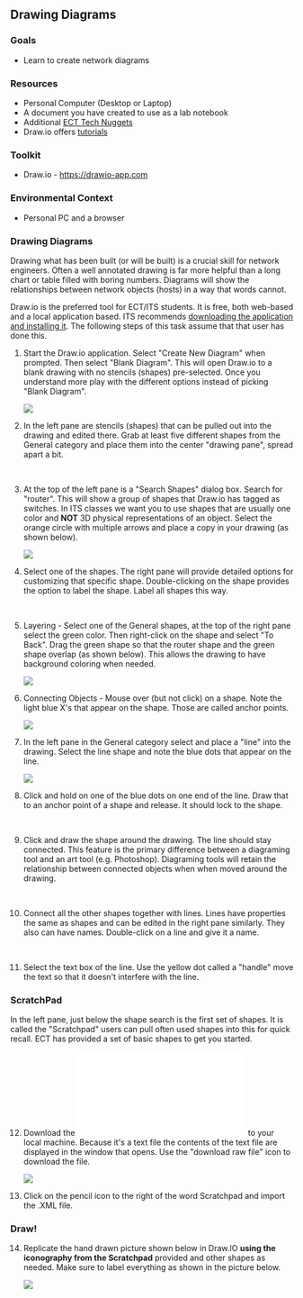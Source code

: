 ## Drawing Diagrams

### Goals
-   Learn to create network diagrams

### Resources

- Personal Computer (Desktop or Laptop)
- A document you have created to use as a lab notebook
- Additional [ECT Tech Nuggets](https://www.youtube.com/@ecttechnuggets9126/featured)
- Draw.io offers [tutorials](https://drawio-app.com/tutorials)

### Toolkit

-   Draw.io - https://drawio-app.com

### Environmental Context

- Personal PC and a browser

### Drawing Diagrams
Drawing what has been built (or will be built) is a crucial skill for network engineers. Often a well annotated drawing is far more helpful than a long chart or table filled with boring numbers. Diagrams will show the relationships between network objects (hosts) in a way that words cannot.

Draw.io is the preferred tool for ECT/ITS students. It is free, both web-based and a local application based. ITS recommends [downloading the application and installing it](https://get.diagrams.net). The following steps of this task assume that that user has done this.
<br>

1. Start the Draw.io application. Select "Create New Diagram" when prompted. Then select "Blank Diagram". This will open Draw.io to a blank drawing with no stencils (shapes) pre-selected. Once you understand more play with the different options instead of picking "Blank Diagram".

    ![](./images/draw-io-1.png)

2. In the left pane are stencils (shapes) that can be pulled out into the drawing and edited there. Grab at least five different shapes from the General category and place them into the center "drawing pane", spread apart a bit.
<br>

3. At the top of the left pane is a "Search Shapes" dialog box. Search for "router". This will show a group of shapes that Draw.io has tagged as switches. In ITS classes we want you to use shapes that are usually one color and **NOT** 3D physical representations of an object. Select the orange circle with multiple arrows and place a copy in your drawing (as shown below).

    ![](./images/draw-io-router.png)

4. Select one of the shapes. The right pane will provide detailed options for customizing that specific shape. Double-clicking on the shape provides the option to label the shape. Label all shapes this way.
<br>

5. Layering - Select one of the General shapes, at the top of the right pane select the green color. Then right-click on the shape and select "To Back". Drag the green shape so that the router shape and the green shape overlap (as shown below). This allows the drawing to have background coloring when needed.

    ![](./images/draw-io-2.png)

6. Connecting Objects - Mouse over (but not click) on a shape. Note the light blue X's that appear on the shape. Those are called anchor points.

    ![](./images/draw-io-4.png)


7. In the left pane in the General category select and place a "line" into the drawing. Select the line shape and note the blue dots that appear on the line.

    ![](./images/draw-io-3.png)

8. Click and hold on one of the blue dots on one end of the line. Draw that to an anchor point of a shape and release. It should lock to the shape.
<br>

9. Click and draw the shape around the drawing. The line should stay connected. This feature is the primary difference between a diagraming tool and an art tool (e.g. Photoshop). Diagraming tools will retain the relationship between connected objects when when moved around the drawing.
<br>

10. Connect all the other shapes together with lines. Lines have properties the same as shapes and can be edited in the right pane similarly. They also can have names. Double-click on a line and give it a name. 
<br>

11. Select the text box of the line. Use the yellow dot called a "handle" move the text so that it doesn't interfere with the line.

### ScratchPad
In the left pane, just below the shape search is the first set of shapes. It is called the "Scratchpad" users can pull often used shapes into this for quick recall. ECT has provided a set of basic shapes to get you started.

12. Download the ![ECT-Scratchpad-Shapes.xml](../files/ECT-Scratchpad-Shapes.xml) to your local machine. Because it's a text file the contents of the text file are displayed in the window that opens. Use the "download raw file" icon to download the file.

    ![](./images/download-raw-icon.png)

13. Click on the pencil icon to the right of the word Scratchpad and import the .XML file.

### Draw!

14. Replicate the hand drawn picture shown below in Draw.IO **using the iconography from the Scratchpad** provided and other shapes as needed. Make sure to label everything as shown in the picture below.

    ![](./images/network-diag-1.jpg)